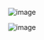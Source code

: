 ![image](https://github.com/Shaquibcode01/Weather-Dashboard/assets/119671108/92c6680a-1968-40c6-8278-15a5fa809dd3)

![image](https://github.com/Shaquibcode01/Weather-Dashboard/assets/119671108/e720cbb5-d7c3-4162-b7a3-782376ce63a7)
